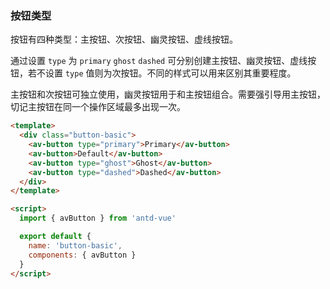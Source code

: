 ### 按钮类型

按钮有四种类型：主按钮、次按钮、幽灵按钮、虚线按钮。

通过设置 `type` 为 `primary` `ghost` `dashed` 可分别创建主按钮、幽灵按钮、虚线按钮，若不设置 `type` 值则为次按钮。不同的样式可以用来区别其重要程度。

主按钮和次按钮可独立使用，幽灵按钮用于和主按钮组合。需要强引导用主按钮，切记主按钮在同一个操作区域最多出现一次。

```html
<template>
  <div class="button-basic">
    <av-button type="primary">Primary</av-button>
    <av-button>Default</av-button>
    <av-button type="ghost">Ghost</av-button>
    <av-button type="dashed">Dashed</av-button>
  </div>
</template>

<script>
  import { avButton } from 'antd-vue'

  export default {
    name: 'button-basic',
    components: { avButton }
  }
</script>
```